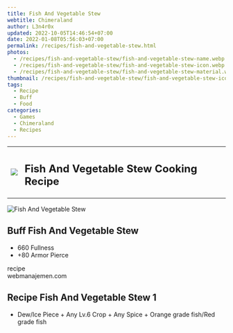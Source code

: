```yaml
---
title: Fish And Vegetable Stew
webtitle: Chimeraland
author: L3n4r0x
updated: 2022-10-05T14:46:54+07:00
date: 2022-01-08T05:56:03+07:00
permalink: /recipes/fish-and-vegetable-stew.html
photos:
  - /recipes/fish-and-vegetable-stew/fish-and-vegetable-stew-name.webp
  - /recipes/fish-and-vegetable-stew/fish-and-vegetable-stew-icon.webp
  - /recipes/fish-and-vegetable-stew/fish-and-vegetable-stew-material.webp
thumbnail: /recipes/fish-and-vegetable-stew/fish-and-vegetable-stew-icon.webp
tags:
  - Recipe
  - Buff
  - Food
categories:
  - Games
  - Chimeraland
  - Recipes
---
```


<section id="bootstrap-wrapper"><link rel="stylesheet" href="https://cdn.statically.io/gh/dimaslanjaka/Web-Manajemen/40ac3225/css/bootstrap-4.5-wrapper.css"/><div class="row mb-2"><div class="col-md-12 mb-2"><table class="table" id="post-info"><tbody><tr><td><img class="d-inline-block me-2" src="/chimeraland/recipes/fish-and-vegetable-stew/fish-and-vegetable-stew-icon.webp" width="auto" height="auto"/></td><td><h1 class="fs-5">Fish And Vegetable Stew Cooking Recipe</h1></td></tr></tbody></table></div></div><div class="card mb-2"><div class="row g-0"><div class="col-sm-4 position-relative mb-2"><img src="/chimeraland/recipes/fish-and-vegetable-stew/fish-and-vegetable-stew-material.webp" class="card-img fit-cover w-100 h-100" alt="Fish And Vegetable Stew" data-fancybox="true"/></div><div class="col-sm-8 mb-2"><div class="card-body"><h2 class="card-title fs-5">Buff Fish And Vegetable Stew</h2><div class="card-text"><ul><li>660 Fullness</li><li>+80 Armor Pierce</li></ul></div><span class="badge rounded-pill bg-dark">recipe</span></div><div class="card-footer text-end text-muted">webmanajemen.com</div></div></div></div><div class="row mb-2"><div class="col-12 col-lg-6 recipe-item mb-2"><div class="card"><div class="card-body"><h2 class="card-title fs-5">Recipe Fish And Vegetable Stew 1</h2><div class="card-text"><ul><li>Dew/Ice Piece<span> + </span>Any Lv.6 Crop<span> + </span>Any Spice<span> + </span>Orange grade fish/Red grade fish</li></ul></div></div></div></div></div></section>